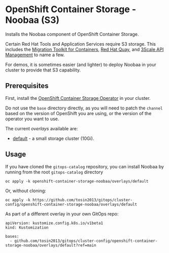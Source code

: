 # OpenShift Container Storage - Noobaa (S3)

Installs the Noobaa component of OpenShift Container Storage.

Certain Red Hat Tools and Application Services require S3 storage.  This includes the [Migration Toolkit for Containers](https://docs.openshift.com/container-platform/4.7/migration/migrating_3_4/about-migration.html), [Red Hat Quay](https://www.redhat.com/en/technologies/cloud-computing/quay), and [3Scale API Management](https://www.redhat.com/en/technologies/jboss-middleware/3scale) to name a few.

For demos, it is sometimes easier (and lighter) to deploy Noobaa in your cluster to provide that S3 capability.

## Prerequisites

First, install the [OpenShift Container Storage Operator](../openshift-container-storage-operator) in your cluster.



Do not use the `base` directory directly, as you will need to patch the `channel` based on the version of OpenShift you are using, or the version of the operator you want to use.

The current *overlays* available are:
* [default](overlays/default) - a small storage cluster (10Gi).

## Usage

If you have cloned the `gitops-catalog` repository, you can install Noobaa by running from the root `gitops-catalog` directory

```
oc apply -k openshift-container-storage-noobaa/overlays/default
```

Or, without cloning:

```
oc apply -k https://github.com/tosin2013/gitops/cluster-config/openshift-container-storage-noobaa/overlays/default
```

As part of a different overlay in your own GitOps repo:

```
apiVersion: kustomize.config.k8s.io/v1beta1
kind: Kustomization

bases:
  - github.com/tosin2013/gitops/cluster-config/openshift-container-storage-noobaa/overlays/default?ref=main
```